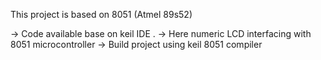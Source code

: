 This project is based on 8051 (Atmel 89s52)

-> Code available base on keil IDE .
-> Here numeric LCD interfacing with 8051 microcontroller
-> Build project using keil 8051 compiler

